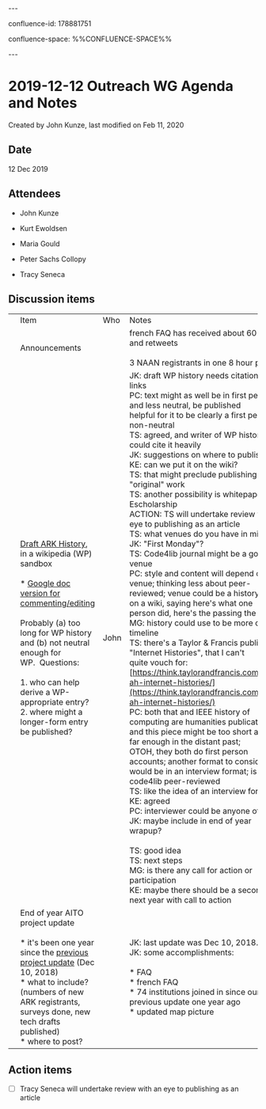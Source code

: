 \---

confluence-id: 178881751

confluence-space: %%CONFLUENCE-SPACE%%

\---

2019-12-12 Outreach WG Agenda and Notes
=======================================

Created by John Kunze, last modified on Feb 11, 2020

Date
----

12 Dec 2019

Attendees
---------

*   John Kunze
    
*   Kurt Ewoldsen
    
*   Maria Gould
*   Peter Sachs Collopy
*   Tracy Seneca

Discussion items
----------------

|     |     |     |     |
| --- | --- | --- | --- |
|     | Item | Who | Notes |
|     | Announcements |     | french FAQ has received about 60 likes and retweets<br><br>3 NAAN registrants in one 8 hour period |
|     | [Draft ARK History](https://en.wikipedia.org/wiki/User:Jakkbl/sandbox), in a wikipedia (WP) sandbox<br><br>*   [Google doc version for commenting/editing](https://docs.google.com/document/d/1CT0lEqy8G9TjWnXE716i6OnzGhwv7gnP4mG7uLr_Pto/edit?usp=sharing)<br><br>Probably (a) too long for WP history and (b) not neutral enough for WP.  Questions:<br><br>1.  who can help derive a WP-appropriate entry?<br>2.  where might a longer-form entry be published? | John | JK: draft WP history needs citations and links  <br>PC: text might as well be in first person, and less neutral, be published  <br>helpful for it to be clearly a first person, non-neutral  <br>TS: agreed, and writer of WP history could cite it heavily  <br>JK: suggestions on where to publish?  <br>KE: can we put it on the wiki?  <br>TS: that might preclude publishing it as "original" work  <br>TS: another possibility is whitepaper in Escholarship  <br>ACTION: TS will undertake review with an eye to publishing as an article  <br>TS: what venues do you have in mind?  <br>JK: "First Monday"?  <br>TS: Code4lib journal might be a good venue  <br>PC: style and content will depend on venue; thinking less about peer-reviewed; venue could be a history page on a wiki, saying here's what one person did, here's the passing the torch,  <br>MG: history could use to be more of a timeline  <br>TS: there's a Taylor & Francis publication "Internet Histories", that I can't  <br>quite vouch for: [https://think.taylorandfrancis.com/page-ah-internet-histories/](https://think.taylorandfrancis.com/page-ah-internet-histories/)  <br>PC: both that and IEEE history of computing are humanities publications,  <br>and this piece might be too short and not far enough in the distant past;  <br>OTOH, they both do first person accounts; another format to consider would be in an interview format; is code4lib peer-reviewed  <br>TS: like the idea of an interview format  <br>KE: agreed  <br>PC: interviewer could be anyone of "us"  <br>JK: maybe include in end of year wrapup?<br><br>TS: good idea  <br>TS: next steps  <br>MG: is there any call for action or participation  <br>KE: maybe there should be a second post next year with call to action |
|     | End of year AITO project update<br><br>*   it's been one year since the [previous project update](https://duraspace.org/arks-in-the-open-project-update-8-2018-wrap-up-and-looking-to-2019/) (Dec 10, 2018)<br>*   what to include? (numbers of new ARK registrants, surveys done, new tech drafts published)<br>*   where to post? |     | JK: last update was Dec 10, 2018.  <br>JK: some accomplishments:  <br><br>*   FAQ<br>*   french FAQ<br>*   74 institutions joined in since our previous update one year ago<br>*   updated map picture |

Action items
------------

- [ ] Tracy Seneca will undertake review with an eye to publishing as an article